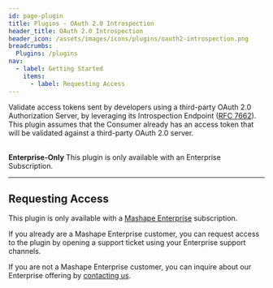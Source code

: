 ```yaml
---
id: page-plugin
title: Plugins - OAuth 2.0 Introspection
header_title: OAuth 2.0 Introspection
header_icon: /assets/images/icons/plugins/oauth2-introspection.png
breadcrumbs:
  Plugins: /plugins
nav:
  - label: Getting Started
    items:
      - label: Requesting Access
---
```


Validate access tokens sent by developers using a third-party OAuth 2.0
Authorization Server, by leveraging its Introspection Endpoint
([RFC 7662](https://tools.ietf.org/html/rfc7662)). This plugin assumes that
the Consumer already has an access token that will be validated against a 
third-party OAuth 2.0 server.

<br />

<div class="alert alert-warning">
  <strong>Enterprise-Only</strong> This plugin is only available with an
  Enterprise Subscription. 
</div>

----

## Requesting Access

This plugin is only available with a [Mashape Enterprise](/enterprise) 
subscription.

If you already are a Mashape Enterprise customer, you can request access to the
plugin by opening a support ticket using your Enterprise support channels.

If you are not a Mashape Enterprise customer, you can inquire about our
Enterprise offering by [contacting us](/enterprise).
